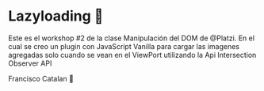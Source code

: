 # Lazyloading 🦊
Este es el workshop #2 de la clase Manipulación del DOM de @Platzi. 
En el cual se creo un plugin con JavaScript Vanilla para cargar las imagenes agregadas solo cuando se vean en el ViewPort utilizando la Api Intersection Observer API

Francisco Catalan 💙
